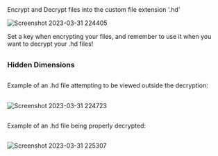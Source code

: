 
##
Encrypt and Decrypt files into the custom file extension '.hd'

![Screenshot 2023-03-31 224405](https://user-images.githubusercontent.com/85328038/229264166-88dee837-f73d-41cd-a097-14ed3a81001d.png)

Set a key when encrypting your files, and remember to use it when you want to decrypt your .hd files!
##

### Hidden Dimensions

##
Example of an .hd file attempting to be viewed outside the decryption:
##
![Screenshot 2023-03-31 224723](https://user-images.githubusercontent.com/85328038/229264241-04a9bc93-4262-44d6-b171-54cb82295ac5.png)
##
Example of an .hd file being properly decrypted:
##
![Screenshot 2023-03-31 225307](https://user-images.githubusercontent.com/85328038/229264456-68d9586e-4c3d-40a6-89d8-4476fc9e954d.png)
##
